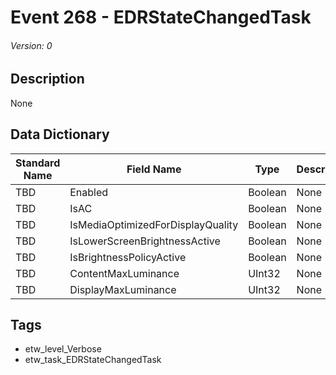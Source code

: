 # Event 268 - EDRStateChangedTask
###### Version: 0

## Description
None

## Data Dictionary
|Standard Name|Field Name|Type|Description|Sample Value|
|---|---|---|---|---|
|TBD|Enabled|Boolean|None|`None`|
|TBD|IsAC|Boolean|None|`None`|
|TBD|IsMediaOptimizedForDisplayQuality|Boolean|None|`None`|
|TBD|IsLowerScreenBrightnessActive|Boolean|None|`None`|
|TBD|IsBrightnessPolicyActive|Boolean|None|`None`|
|TBD|ContentMaxLuminance|UInt32|None|`None`|
|TBD|DisplayMaxLuminance|UInt32|None|`None`|

## Tags
* etw_level_Verbose
* etw_task_EDRStateChangedTask